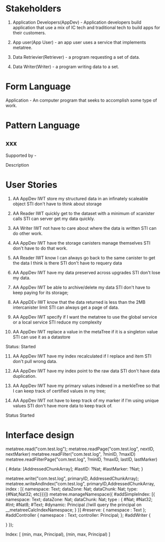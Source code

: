 

# Stakeholders

1. Application Developers(AppDev) - Application developers build application that use a mix of IC tech and traditional tech to build apps for their customers.

2. App user(App User) - an app user uses a service that implements metatree.

3. Data Retrievier(Retriever) - a program requesting a set of data.

4. Data Writer(Writer) - a program writing data to a set.

# Form Language

Application - An computer program that seeks to accomplish some type of work.


# Pattern Language

## xxx

Supported by -

Description

# User Stories

1. AA AppDev IWT store my structured data in an infinately scaleable object STI don't have to think about storage

2. AA Reader IWT quickly get to the dataset with a minimum of xcanister calls STI can server get my data quickly.

3. AA Writer IWT not have to care about where the data is written STI can do other work.

4. AA AppDev IWT have the storage canisters manage themselves STI don't have to do that work.

5. AA Reader IWT know I can always go back to the same canister to get the data I think is there STI don't have to requery data

6. AA AppDev IWT have my data preserved across upgrades STI don't lose my data.

7. AA AppDev IWT be able to archive/delete my data STI don't have to keep paying for its storage;

8. AA AppDEv IWT know that the data returned is less than the 2MB intercanister limit STI can always get a page of data.

9. AA AppDev IWT specify if I want the metatree to use the global service or a local service STI reduce my complexity

10. AA AppDev IWT replace a value in the metaTree if it is a singleton value STI can use it as a datastore

Status: Started

11. AA AppDev IWT have my index recalculated if I replace and item STI don't pull wrong data.

12. AA AppDev IWT have my index point to the raw data STI don't have data duplication.

13. AA AppDev IWT have my primary values indexed in a merkleTree so that I can keep track of certified values in my tree;

14. AA AppDev IWT not have to keep track of my marker if I'm using unique values STI don't have more data to keep track of.

Status Started





# Interface design

metatree.read("com.test.log");
metatree.readPage("com.test.log", nextID, nextMarker)
metatree.readFilter("com.test.log", ?minID, ?maxID)
metatree.readFilterPage("com.test.log", ?minID, ?maxID, lastID, lastMarker)

{
  #data: [AddressedChunkArray];
  #lastID: ?Nat;
  #lastMarker: ?Nat;
}

metatree.write("com.test.log", primaryID, AddressedChunkArray);
metatree.writeAndIndex("com.test.log", primaryID,AddressedChunkArray, index : [{ namespace: Text; dataZone: Nat; dataChunk: Nat; type: {#Nat;Nat32; etc}}}])
metatree.manageNamespace({
  #addSimpleIndex: [{
    namespace: Text;
    dataZone: Nat;
    dataChunk: Nat;
    type : {
      #Nat;
      #Nat32;
      #Int;
      #Nat8;
      #Text;
      #dynamic: Principal //will query the principal on __metatreeCalcIndexNamespace;
    }
  }]
  #reserve: {
    namespace : Text
  };
  #addController {
    namespace : Text;
    controller: Principal;
  };
  #addWriter {

  }
});


Index: [
  (min, max, Principal),
  (min, max, Principal)
]